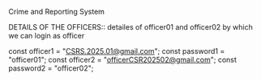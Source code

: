 Crime and Reporting System



DETAILS OF THE OFFICERS:: 
        detailes of officer01 and officer02 by which we can login as officer

 const officer1 = "CSRS.2025.01@gmail.com";
        const password1 = "officer01";
        const officer2 = "officerCSR202502@gmail.com";
        const password2 = "officer02";
